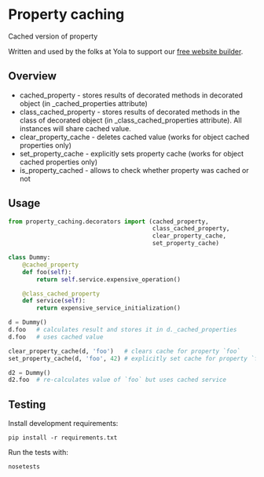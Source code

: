 # Property caching

Cached version of property

Written and used by the folks at Yola to support our [free website builder][1].

## Overview

- cached_property - stores results of decorated methods in decorated object
(in _cached_properties attribute)
- class_cached_property - stores results of decorated methods in the class of decorated object
(in _class_cached_properties attribute). All instances will share cached value.
- clear_property_cache - deletes cached value (works for object cached properties only)
- set_property_cache - explicitly sets property cache (works for object cached properties only)
- is_property_cached - allows to check whether property was cached or not

## Usage
```python
from property_caching.decorators import (cached_property,
                                         class_cached_property,
                                         clear_property_cache,
                                         set_property_cache)

class Dummy:
    @cached_property
    def foo(self):
        return self.service.expensive_operation()

    @class_cached_property
    def service(self):
        return expensive_service_initialization()

d = Dummy()
d.foo   # calculates result and stores it in d._cached_properties
d.foo   # uses cached value

clear_property_cache(d, 'foo')   # clears cache for property `foo`
set_property_cache(d, 'foo', 42) # explicitly set cache for property `foo`

d2 = Dummy()
d2.foo  # re-calculates value of `foo` but uses cached service
```

## Testing

Install development requirements:

    pip install -r requirements.txt

Run the tests with:

    nosetests

[1]:https://www.yola.com/
